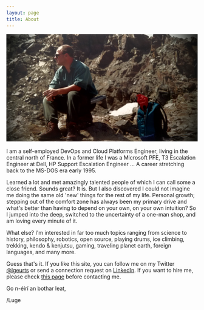 ```yaml
---
layout: page
title: About
---
```


![KNAV Austria](/assets/C2ADV01.jpg)

I am a self-employed DevOps and Cloud Platforms Engineer, living in the central north of France.
In a former life I was a Microsoft PFE, T3 Escalation Engineer at Dell, HP Support Escalation Engineer ... A career stretching back to the MS-DOS era early 1995.

Learned a lot and met amazingly talented people  of which I can call some a close friend. Sounds great? It is. But I also discovered I could not imagine me doing the same old 'new' things for the rest of my life. Personal growth; stepping out of the comfort zone has always been my primary drive and what's better than having to depend on your own, on your own intuition? So I jumped into the deep, switched to the uncertainty of a one-man shop, and am loving every minute of it.

What else? I'm interested in far too much topics ranging from science to history, philosophy, robotics, open source, playing drums, ice climbing, trekking, kendo & kenjutsu, gaming, traveling planet earth, foreign languages, and many more.

Guess that's it. If you like this site, you can follow me on my Twitter [@lgeurts](https://twitter.com/lgeurts) or send a connection request on [LinkedIn](https://www.linkedin.com/in/lucgeurts). If you want to hire me, please check [this page](https://github.com/lgeurts/Resume/blob/master/Moderncv%20Resume%20Luc%20Geurts%20%28US%29.pdf) before contacting me. 

Go n-éirí an bothar leat,

/Luge
